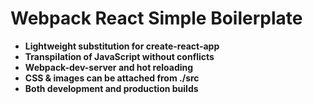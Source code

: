 # Webpack React Simple Boilerplate 

- **Lightweight substitution for create-react-app**
- **Transpilation of JavaScript without conflicts**
- **Webpack-dev-server and hot reloading**
- **CSS & images can be attached from ./src**
- **Both development and production builds**
